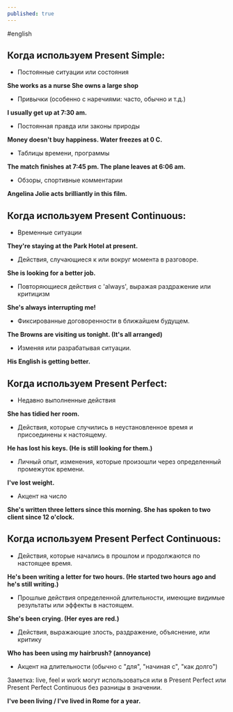 ```yaml
---
published: true
---
```

\#english
## Когда используем Present Simple:
- Постоянные ситуации или состояния

**She works as a nurse
She owns a large shop**
- Привычки (особенно с наречиями: часто, обычно и т.д.)

**I usually get up at 7:30 am.**
- Постоянная правда или законы природы

**Money doesn't buy happiness.
Water freezes at 0 C.**
- Таблицы времени, программы

**The match finishes at 7:45 pm.
The plane leaves at 6:06 am.**
- Обзоры, спортивные комментарии

**Angelina Jolie acts brilliantly in this film.**
## Когда используем Present Continuous:
- Временные ситуации

**They're staying at the Park Hotel at present.**
- Действия, случающиеся к или вокруг момента в разговоре.

**She is looking for a better job.**
- Повторяющиеся действия с 'always', выражая раздражение или критицизм

**She's always interrupting me!**
- Фиксированные договоренности в ближайшем будущем.

**The Browns are visiting us tonight. (It's all arranged)**
- Изменяя или разрабатывая ситуации.

**His English is getting better.**
## Когда используем Present Perfect:
- Недавно выполненные действия

**She has tidied her room.**
- Действия, которые случились в неустановленное время и присоединены к настоящему.

**He has lost his keys. (He is still looking for them.)**
- Личный опыт, изменения, которые произошли через определенный промежуток времени.

**I've lost weight.**
- Акцент на число

**She's written three letters since this morning.
She has spoken to two client since 12 o'clock.**
## Когда используем Present Perfect Continuous:
- Действия, которые начались в прошлом и продолжаются по настоящее время.

**He's been writing a letter for two hours. (He started two hours ago and he's still writing.)**
- Прошлые действия определенной длительности, имеющие видимые результаты или эффекты в настоящем.

**She's been crying. (Her eyes are red.)**
- Действия, выражающие злость, раздражение, объяснение, или критику

**Who has been using my hairbrush? (annoyance)**
- Акцент на длительности (обычно с "для", "начиная с", "как долго")

Заметка: live, feel и work могут использоваться или в Present Perfect или Present Perfect Continuous без разницы в значении.

**I've been living / I've lived in Rome for a year.**
